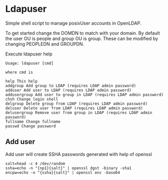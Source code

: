 # Ldapuser

Simple shell script to manage posixUser accounts in OpenLDAP.

To get started change the DOMDN to match with your domain. By default the user OU is people and group OU is group. These can be modified by changing PEOPLEDN and GROUPDN.

Execute ldapuser help

```
Usage: ldapuser [cmd]

where cmd is

help This help
addgroup Add group to LDAP (requires LDAP admin password)
adduser Add user to LDAP (requires LDAP admin password)
addusergroup Add user to group in LDAP (requires LDAP admin password)
chsh Change login shell
delgroup Delete group from LDAP (requires LDAP admin password)
deluser Delete user from LDAP (requires LDAP admin password)
delusergroup Remove user from group in LDAP (requires LDAP admin password)
fullname Change fullname
passwd Change password
```

## Add user

Add user will create SSHA passwords generated with help of openssl

```
salt=head -c 4 /dev/random
ssha=echo -n "{np1}{salt}" | openssl dgst -binary -sha1
encpw=echo -n "{ssha}{salt}" | openssl enc -base64
```

